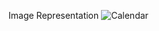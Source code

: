 Image Representation
![Calendar](https://github.com/user-attachments/assets/5f48fba5-2d5f-4258-8bd4-64dd4be0f90c)
